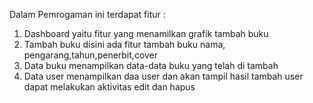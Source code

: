 Dalam Pemrogaman ini terdapat fitur :
1. Dashboard yaitu fitur yang menamilkan grafik tambah buku 
2. Tambah buku disini ada fitur tambah buku nama, pengarang,tahun,penerbit,cover
3. Data buku menampilkan data-data buku yang telah di tambah 
5. Data user menampilkan daa user dan akan tampil hasil tambah user dapat melakukan aktivitas edit dan hapus
